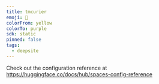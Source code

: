 ```yaml
---
title: tmcurier
emoji: 🐳
colorFrom: yellow
colorTo: purple
sdk: static
pinned: false
tags:
  - deepsite
---
```


Check out the configuration reference at https://huggingface.co/docs/hub/spaces-config-reference